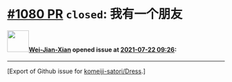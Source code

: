 # [\#1080 PR](https://github.com/komeiji-satori/Dress/pull/1080) `closed`: 我有一个朋友

#### <img src="https://avatars.githubusercontent.com/u/33548986?u=3e4074ddcb28c594f18dfcacfca611daa18d4013&v=4" width="50">[Wei-Jian-Xian](https://github.com/Wei-Jian-Xian) opened issue at [2021-07-22 09:26](https://github.com/komeiji-satori/Dress/pull/1080):






-------------------------------------------------------------------------------



[Export of Github issue for [komeiji-satori/Dress](https://github.com/komeiji-satori/Dress).]
